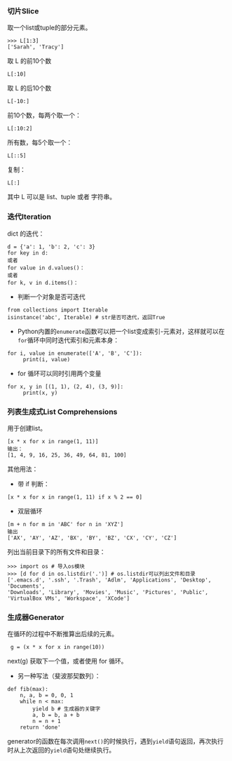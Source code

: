### 切片Slice

取一个list或tuple的部分元素。

```
>>> L[1:3]
['Sarah', 'Tracy']
```

取 L 的前10个数

`L[:10]`

取 L 的后10个数

```
L[-10:]
```

前10个数，每两个取一个：

```
L[:10:2]
```

所有数，每5个取一个：

```
L[::5]
```

复制：

```
L[:]
```

其中 L 可以是 list、tuple 或者 字符串。

### 迭代Iteration

dict 的迭代：

```
d = {'a': 1, 'b': 2, 'c': 3}
for key in d:
或者
for value in d.values()：
或者
for k, v in d.items()：
```

* 判断一个对象是否可迭代

```
from collections import Iterable
isinstance('abc', Iterable) # str是否可迭代，返回True
```

* Python内置的`enumerate`函数可以把一个list变成索引-元素对，这样就可以在`for`循环中同时迭代索引和元素本身：

```
for i, value in enumerate(['A', 'B', 'C']):
     print(i, value)
```

* for 循环可以同时引用两个变量

```
for x, y in [(1, 1), (2, 4), (3, 9)]:
     print(x, y)
```

### 列表生成式List Comprehensions

用于创建list。

```
[x * x for x in range(1, 11)]
输出：
[1, 4, 9, 16, 25, 36, 49, 64, 81, 100]
```

其他用法：

* 带 if 判断：

```
[x * x for x in range(1, 11) if x % 2 == 0]
```

* 双层循环

```
[m + n for m in 'ABC' for n in 'XYZ']
输出
['AX', 'AY', 'AZ', 'BX', 'BY', 'BZ', 'CX', 'CY', 'CZ']
```

列出当前目录下的所有文件和目录：

```
>>> import os # 导入os模块
>>> [d for d in os.listdir('.')] # os.listdir可以列出文件和目录
['.emacs.d', '.ssh', '.Trash', 'Adlm', 'Applications', 'Desktop', 'Documents', 
'Downloads', 'Library', 'Movies', 'Music', 'Pictures', 'Public', 'VirtualBox VMs', 'Workspace', 'XCode']
```

### 生成器Generator

在循环的过程中不断推算出后续的元素。

```
 g = (x * x for x in range(10))
```

next\(g\) 获取下一个值，或者使用 for 循环。

* 另一种写法（斐波那契数列）：

```
def fib(max):
    n, a, b = 0, 0, 1
    while n < max:
        yield b # 生成器的关键字
        a, b = b, a + b
        n = n + 1
    return 'done'
```

generator的函数在每次调用`next()`的时候执行，遇到`yield`语句返回，再次执行时从上次返回的`yield`语句处继续执行。

